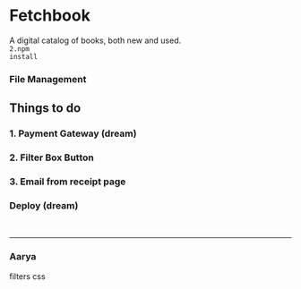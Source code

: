 # Fetchbook
A digital catalog of books, both new and used.<br>
<code>2.npm install</code><br>

### File Management

## Things to do
<h3>1. Payment Gateway (dream)</h3>
<h3>2. Filter Box Button</h3>
<h3>3. Email from receipt page</h3>
<h3> Deploy (dream)</h3>

<br>
<hr>
<h3>Aarya</h3>

filters css <br/>
